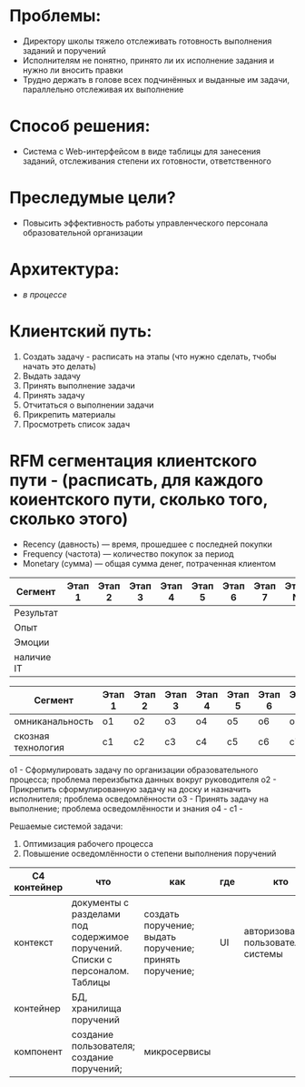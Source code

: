 # Проблемы: 
- Директору школы тяжело отслеживать готовность выполнения заданий и поручений
- Исполнителям не понятно, принято ли их исполнение задания и нужно ли вносить правки
- Трудно держать в голове всех подчинённых и выданные им задачи, параллельно отслеживая их выполнение

# Способ решения: 
- Система с Web-интерфейсом в виде таблицы для занесения заданий, отслеживания степени их готовности, ответственного

# Преследумые цели?
- Повысить эффективность работы управленческого персонала образовательной организации

# Архитектура:
- *в процессе*

# Клиентский путь:
1) Создать задачу - расписать на этапы (что нужно сделать, тчобы начать это делать)
2) Выдать задачу
3) Принять выполнение задачи
4) Принять задачу
5) Отчитаться о выполнении задачи
6) Прикрепить материалы
7) Просмотреть список задач

# RFM сегментация клиентского пути - (расписать, для каждого коиентского пути, сколько того, сколько этого)
- Recency (давность) — время, прошедшее с последней покупки
- Frequency (частота) — количество покупок за период
- Monetary (сумма) — общая сумма денег, потраченная клиентом

  
| Сегмент   | Этап 1 | Этап 2 | Этап 3 | Этап 4 |Этап 5 | Этап 6 |Этап 7 |Этап N |
|---        |---     |---     |---     |---     |---    | ---    |---    |---    |
|Результат  |        |        |        |        |       |        |       |       |
|Опыт       |        |        |        |        |       |        |       |       |
|Эмоции     |        |        |        |        |       |        |       |       |
|наличие IT |        |        |        |        |       |        |       |       |

| Сегмент          | Этап 1 | Этап 2 | Этап 3 | Этап 4 |Этап 5 | Этап 6 |Этап 7 |Этап N |
|---               |---     |---     |---     |---     |---    | ---    |---    |---    |
|омниканальность   |o1      |o2      |o3      |o4      |о5     |о6      |о7     |       |
|скозная технология|с1      |с2      |с3      |с4      |с5     |с6      |с7     |       |

о1 - Сформулировать задачу по организации образовательного процесса; проблема переизбытка данных вокруг руководителя
о2 - Прикрепить сформулированную задачу на доску и назначить исполнителя; проблема осведомлённости
о3 - Принять задачу на выполнение; проблема осведомлённости и знания
о4 - 
с1 - 

Решаемые системой задачи:
1) Оптимизация рабочего процесса
2) Повышение осведомлённости о степени выполнения поручений

| С4 контейнер  | что                                                                        | как                                                   | где    | кто    | когда | почему | 
|---            |---                                                                         |---                                                    |---     |---     |---    | ---    |
| контекст      |документы с разделами под содержимое поручений. Списки с персоналом. Таблицы|создать поручение; выдать поручение; принять поручение;|UI      |авторизованные пользователи системы| менеджмент управленческих документов|исполнение управленческих обязанностей        |
| контейнер     |БД, хранилища поручений                                                     |                                                       |        |        |       |        |
| компонент     |создание пользователя; создание поручений;                                  |микросервисы                                           |        |        |       |        |
